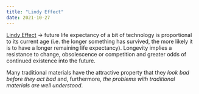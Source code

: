 ```yaml
---
title: "Lindy Effect"
date: 2021-10-27
---
```


[Lindy Effect](https://en.wikipedia.org/wiki/Lindy_effect) -> future life expectancy of a bit of technology is proportional to its current age (i.e. the longer something has survived, the more likely it is to have a longer remaining life expectancy). Longevity implies a resistance to change, obsolescence or competition and greater odds of continued existence into the future.

Many traditional materials have the attractive property that they _look bad before they act bad_ and, furthermore, _the problems with traditional materials are well understood_.


